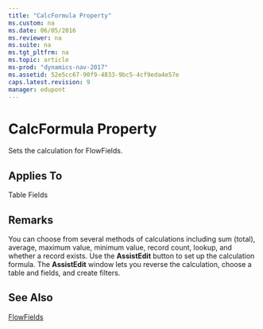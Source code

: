 ```yaml
---
title: "CalcFormula Property"
ms.custom: na
ms.date: 06/05/2016
ms.reviewer: na
ms.suite: na
ms.tgt_pltfrm: na
ms.topic: article
ms-prod: "dynamics-nav-2017"
ms.assetid: 52e5cc67-90f9-4833-9bc5-4cf9eda4e57e
caps.latest.revision: 9
manager: edupont
---
```

# CalcFormula Property
Sets the calculation for FlowFields.  
  
## Applies To  
 Table Fields  
  
## Remarks  
 You can choose from several methods of calculations including sum \(total\), average, maximum value, minimum value, record count, lookup, and whether a record exists. Use the **AssistEdit** button to set up the calculation formula. The **AssistEdit** window lets you reverse the calculation, choose a table and fields, and create filters.  
  
## See Also  
 [FlowFields](FlowFields.md)